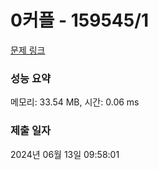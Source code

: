 # 0커플 - 159545/1 

[문제 링크](https://level.goorm.io/exam/159545/0%EC%BB%A4%ED%94%8C/quiz/1) 

### 성능 요약

메모리: 33.54 MB, 시간: 0.06 ms

### 제출 일자

2024년 06월 13일 09:58:01

